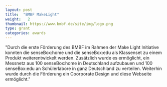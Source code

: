 ```yaml
---
layout: post
title:  "BMBF MakeLight"
weight:   2
thumbnail: https://www.bmbf.de/site/img/logo.png
type: grant
categories: awards
---
```

"Durch die erste Förderung des BMBF im Rahmen der Make Light Initiative konnten die senseBox:home und die  senseBox:edu als Klassenset zu einem Produkt weiterentwickelt werden. Zusätzlich wurde es ermöglicht, ein Messnetz aus 100 senseBox:home in Deutschland aufzubauen und 100 senseBox:edu an Schülerlabore in ganz Deutschland zu verteilen. Weiterhin wurde durch die Förderung ein Coorporate Design und diese Webseite ermöglicht."
